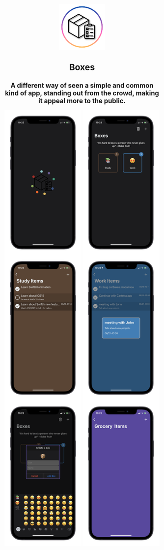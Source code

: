 <p align="center">
  <img align="center" src="ReadmeImages/boxeslogo.png" alt="Boxes Logo" width="150"/>
  <h1 align="center">Boxes</h1>
  <h2 align="center">A different way of seen a simple and common kind of app, standing out from the crowd, making it appeal more to the public.</h2>
  <p float="left">
    <img align="center" src="ReadmeImages/screen1.png" alt="First app screen" width="250"/>
    <img align="center" src="ReadmeImages/screen2.png" alt="Second app screen" width="250"/>
    <img align="center" src="ReadmeImages/screen3.png" alt="Thrid app screen" width="250"/>
    <img align="center" src="ReadmeImages/screen4.png" alt="Fourth app screen" width="250"/>
    <img align="center" src="ReadmeImages/screen5.png" alt="Fifth app screen" width="250"/>
    <img align="center" src="ReadmeImages/screen6.png" alt="Sixth app screen" width="250"/>
  </p>
</p>
